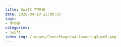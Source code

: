 ```yaml
---
title: Swift 字符串
date: 2020-04-10 22:00:50
tags: 
- 字符串
categories: 
- Swift
index_img: /images/CoverImage/wallhaven-g8gxo3.png
---
```


